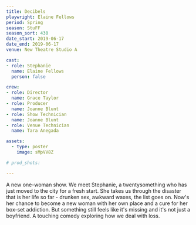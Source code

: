 ```yaml
---
title: Decibels
playwright: Elaine Fellows
period: Spring
season: StuFF
season_sort: 430
date_start: 2019-06-17
date_end: 2019-06-17
venue: New Theatre Studio A

cast:
- role: Stephanie
  name: Elaine Fellows
  person: false 

crew:
- role: Director
  name: Grace Taylor
- role: Producer
  name: Joanne Blunt
- role: Show Technician
  name: Joanne Blunt
- role: Venue Technician
  name: Tara Anegada

assets:
  - type: poster
    image: sMpVV8Z

# prod_shots:

---
```


A new one-woman show. We meet Stephanie, a twentysomething who has just moved to the city for a fresh start. She takes us through the disaster that is her life so far - drunken sex, awkward waxes, the list goes on. Now's her chance to become a new woman with her own place and a cure for her box-set addiction. But something still feels like it's missing and it's not just a boyfriend. A touching comedy exploring how we deal with loss.
